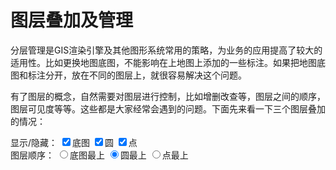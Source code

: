 # 图层叠加及管理
分层管理是GIS渲染引擎及其他图形系统常用的策略，为业务的应用提高了较大的适用性。比如更换地图底图，不能影响在上地图上添加的一些标注。如果把地图底图和标注分开，放在不同的图层上，就很容易解决这个问题。

有了图层的概念，自然需要对图层进行控制，比如增删改查等，图层之间的顺序，图层可见度等等。这些都是大家经常会遇到的问题。下面先来看一下三个图层叠加的情况：

<head>
	<link href="../src/ol3.13.1/ol.css" rel="stylesheet" type="text/css" />
	<script type="text/javascript" src="../src/ol3.13.1/ol.js" charset="utf-8"></script>
</head>

<body>
	<div id="map" style="width: 100%"></div>
	<div> 显示/隐藏：
		<input type="checkbox" checked="checked" onclick="checkOsm(this);" />底图
		<input type="checkbox" checked="checked" onclick="checkCircle(this);"/>圆
		<input type="checkbox" checked="checked" onclick="checkPoint(this);"/>点
	</div>
	<div>
		图层顺序：
		<input name="seq" type="radio" value="" onclick="upOsm(this);" />底图最上
		<input name="seq" type="radio" value="" checked="checked" onclick="upCircle(this);"/>圆最上
		<input name="seq" type="radio" value="" onclick="upPoint(this);"/>点最上
	</div>
	<script>

		// 创建3个图层
		var osmLayer = new ol.layer.Tile({
			source: new ol.source.OSM()
		});
		var pointLayer = new ol.layer.Vector({
			source: new ol.source.Vector()
		});
		var circleLayer = new ol.layer.Vector({
			source: new ol.source.Vector()
		});

	  new ol.Map({
			layers: [osmLayer, pointLayer, circleLayer],
			view: new ol.View({
				center: [0, 0],
				zoom: 2
			}),
			target: 'map'
	  });

	  // 添加点
	  var point = new ol.Feature({
	  	geometry: new ol.geom.Point([0, 0])
	  });
	  point.setStyle(new ol.style.Style({
	  	image: new ol.style.Circle({
	  		radius: 1,
	  		fill: new ol.style.Fill({
	  			color: 'red'
	  		}),
	  		stroke: new ol.style.Stroke({
	  			color: 'red',
	  			size: 1
	  		})
	  	})
	  }));
	  pointLayer.getSource().addFeature(point);


	  // 添加圆
	  var circle = new ol.Feature({
	  	geometry: new ol.geom.Point([0, 0])
	  });
	  circle.setStyle(new ol.style.Style({
	  	image: new ol.style.Circle({
	  		radius: 10,
	  		stroke: new ol.style.Stroke({
	  			color: 'blue',
	  			size: 1
	  		})
	  	})
	  }));
	  circleLayer.getSource().addFeature(circle);

	  function checkOsm(elem) {
	  	osmLayer.setVisible(elem.checked);
	  }

	  function checkPoint(elem) {
	  	pointLayer.setVisible(elem.checked);
	  }

	  function checkCircle(elem) {
	  	circleLayer.setVisible(elem.checked);
	  }

	  function upOsm (elem) {
	  	if (elem.checked) {
	  		osmLayer.setZIndex(3);
	  		circleLayer.setZIndex(circleLayer.getZIndex()-1);
	  		pointLayer.setZIndex(pointLayer.getZIndex()-1);
	  	}
	  }

	  function upCircle (elem) {
	  	if (elem.checked) {
	  		circleLayer.setZIndex(3);
	  		osmLayer.setZIndex(osmLayer.getZIndex()-1);
	  		pointLayer.setZIndex(pointLayer.getZIndex()-1);
	  	}
	  }

	  function upPoint(elem) {
	  	if (elem.checked) {
	  		pointLayer.setZIndex(3);
	  		osmLayer.setZIndex(osmLayer.getZIndex()-1);
	  		circleLayer.setZIndex(circleLayer.getZIndex()-1);
	  	}
	  }

	</script>
</body>

上面这个地图示范了显示和隐藏的控制，以及图层顺序的控制。可以勾选上面的复选框和单选框试试。具体实现，参见下面的代码：
```html
<div id="map" style="width: 100%"></div>
<div> 显示/隐藏：
	<input type="checkbox" checked="checked" onclick="checkOsm(this);" />底图
	<input type="checkbox" checked="checked" onclick="checkCircle(this);"/>圆
	<input type="checkbox" checked="checked" onclick="checkPoint(this);"/>点
</div>
<div>
	图层顺序：
	<input name="seq" type="radio" value="" onclick="upOsm(this);" />底图最上
	<input name="seq" type="radio" value="" checked="checked" onclick="upCircle(this);"/>圆最上
	<input name="seq" type="radio" value="" onclick="upPoint(this);"/>点最上
</div>

<script>

	// 创建3个图层
	var osmLayer = new ol.layer.Tile({
		source: new ol.source.OSM()
	});
	var pointLayer = new ol.layer.Vector({
		source: new ol.source.Vector()
	});
	var circleLayer = new ol.layer.Vector({
		source: new ol.source.Vector()
	});

  new ol.Map({
  	// 在地图上添加上面创建的三个图层，图层顺序自下而上，依次是osm，point，circle
		layers: [osmLayer, pointLayer, circleLayer],
		view: new ol.View({
			center: [0, 0],
			zoom: 2
		}),
		target: 'map'
  });

  // 添加点
  var point = new ol.Feature({
  	geometry: new ol.geom.Point([0, 0])
  });
  point.setStyle(new ol.style.Style({
  	image: new ol.style.Circle({
  		radius: 1,
  		fill: new ol.style.Fill({
  			color: 'red'
  		}),
  		stroke: new ol.style.Stroke({
  			color: 'red',
  			size: 1
  		})
  	})
  }));
  pointLayer.getSource().addFeature(point);


  // 添加圆
  var circle = new ol.Feature({
  	geometry: new ol.geom.Point([0, 0])
  });
  circle.setStyle(new ol.style.Style({
  	image: new ol.style.Circle({
  		radius: 10,
  		stroke: new ol.style.Stroke({
  			color: 'blue',
  			size: 1
  		})
  	})
  }));
  circleLayer.getSource().addFeature(circle);

  // 隐藏显示osm图层
  function checkOsm(elem) {
  	osmLayer.setVisible(elem.checked);
  }

	// 隐藏显示point图层
  function checkPoint(elem) {
  	pointLayer.setVisible(elem.checked);
  }

  // 隐藏显示circle图层
  function checkCircle(elem) {
  	circleLayer.setVisible(elem.checked);
  }

  // 置顶osm图层到最上面
  function upOsm (elem) {
  	if (elem.checked) {
  		osmLayer.setZIndex(3);
  		circleLayer.setZIndex(circleLayer.getZIndex()-1);
  		pointLayer.setZIndex(pointLayer.getZIndex()-1);
  	}
  }

  // 置顶circle图层到最上面
  function upCircle (elem) {
  	if (elem.checked) {
  		circleLayer.setZIndex(3);
  		osmLayer.setZIndex(osmLayer.getZIndex()-1);
  		pointLayer.setZIndex(pointLayer.getZIndex()-1);
  	}
  }

  // 置顶point图层到最上面
  function upPoint(elem) {
  	if (elem.checked) {
  		pointLayer.setZIndex(3);
  		osmLayer.setZIndex(osmLayer.getZIndex()-1);
  		circleLayer.setZIndex(circleLayer.getZIndex()-1);
  	}
  }

</script>
```
简而言之，就是可以利用方法`setVisible`和`setZIndex`来控制图层，满足80%的这种需求。